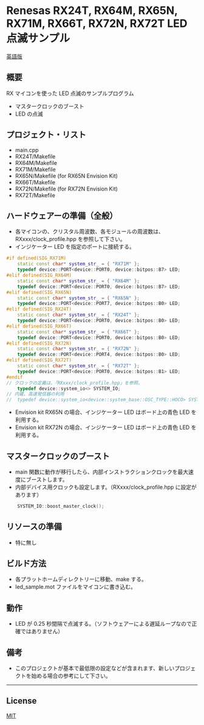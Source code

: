 Renesas RX24T, RX64M, RX65N, RX71M, RX66T, RX72N, RX72T LED 点滅サンプル
=========
   
[英語版](README.md)
   
## 概要
RX マイコンを使った LED 点滅のサンプルプログラム
   
- マスタークロックのブースト
- LED の点滅
   
## プロジェクト・リスト
- main.cpp
- RX24T/Makefile
- RX64M/Makefile
- RX71M/Makefile
- RX65N/Makefile (for RX65N Envision Kit)
- RX66T/Makefile
- RX72N/Makefile (for RX72N Envision Kit)
- RX72T/Makefile
   
## ハードウェアーの準備（全般）
 - 各マイコンの、クリスタル周波数、各モジュールの周波数は、RXxxx/clock_profile.hpp を参照して下さい。
 - インジケーター LED を指定のポートに接続する。
   
```C++
#if defined(SIG_RX71M)
	static const char* system_str_ = { "RX71M" };
	typedef device::PORT<device::PORT0, device::bitpos::B7> LED;
#elif defined(SIG_RX64M)
	static const char* system_str_ = { "RX64M" };
	typedef device::PORT<device::PORT0, device::bitpos::B7> LED;
#elif defined(SIG_RX65N)
	static const char* system_str_ = { "RX65N" };
	typedef device::PORT<device::PORT7, device::bitpos::B0> LED;
#elif defined(SIG_RX24T)
	static const char* system_str_ = { "RX24T" };
	typedef device::PORT<device::PORT0, device::bitpos::B0> LED;
#elif defined(SIG_RX66T)
	static const char* system_str_ = { "RX66T" };
	typedef device::PORT<device::PORT0, device::bitpos::B0> LED;
#elif defined(SIG_RX72N)
	static const char* system_str_ = { "RX72N" };
	typedef device::PORT<device::PORT4, device::bitpos::B0> LED;
#elif defined(SIG_RX72T)
	static const char* system_str_ = { "RX72T" };
	typedef device::PORT<device::PORT0, device::bitpos::B1> LED;
#endif
// クロックの定義は、「RXxxx/clock_profile.hpp」を参照。
	typedef device::system_io<> SYSTEM_IO;
// 内蔵、高速発信器の利用
//	typedef device::system_io<device::system_base::OSC_TYPE::HOCO> SYSTEM_IO;
```

 - Envision kit RX65N の場合、インジケーター LED はボード上の青色 LED を利用する。
 - Envision kit RX72N の場合、インジケーター LED はボード上の青色 LED を利用する。
   
## マスタークロックのブースト
- main 関数に動作が移行したら、内部インストラクションクロックを最大速度にブーストします。
- 内部デバイス用クロックも設定します。（RXxxx/clock_profile.hpp に設定があります）
   
```C++
    SYSTEM_IO::boost_master_clock();
```
   
## リソースの準備
- 特に無し
   
## ビルド方法
- 各プラットホームディレクトリーに移動、make する。
- led_sample.mot ファイルをマイコンに書き込む。
   
## 動作
- LED が 0.25 秒間隔で点滅する。（ソフトウェアーによる遅延ループなので正確ではありません）
    
## 備考
- このプロジェクトが基本で最低限の設定などが含まれます、新しいプロジェクトを始める場合の参考にして下さい。   
   
-----
   
License
----

[MIT](../LICENSE)
